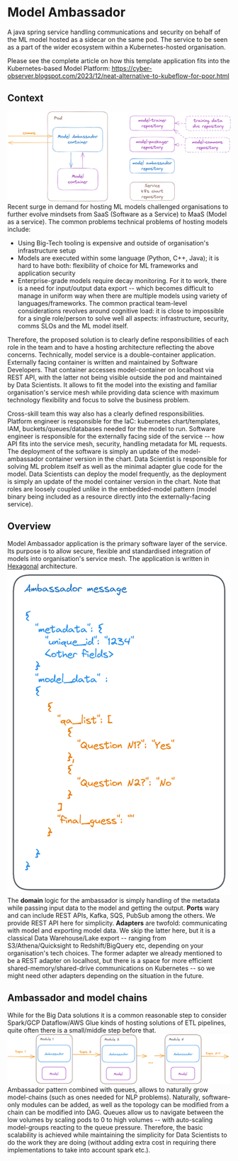 # Model Ambassador
A java spring service handling communications and security on behalf of the ML model hosted as a sidecar on the same pod.
The service to be seen as a part of the wider ecosystem within a Kubernetes-hosted organisation.

Please see the complete article on how this template application fits into the Kubernetes-based Model Platform: https://cyber-observer.blogspot.com/2023/12/neat-alternative-to-kubeflow-for-poor.html

## Context
![overview diagram](readme_files/model-ambassador-context.png)
Recent surge in demand for hosting ML models challenged organisations to further evolve mindsets from SaaS (Software as a Service) to MaaS (Model as a service).
The common problems technical problems of hosting models include:
* Using Big-Tech tooling is expensive and outside of organisation's infrastructure setup
* Models are executed within some language (Python, C++, Java); it is hard to have both: flexibility of choice for ML frameworks and application security
* Enterprise-grade models require decay monitoring. For it to work, there is a need for input/output data export -- which becomes difficult to manage in uniform way when there are multiple models using variety of languages/frameworks.
The common practical team-level considerations revolves around cognitive load: it is close to impossible for a single role/person to solve well all aspects: infrastructure, security, comms SLOs and the ML model itself.

Therefore, the proposed solution is to clearly define responsibilities of each role in the team and to have a hosting architecture reflecting the above concerns.
Technically, model service is a double-container application. Externally facing container is written and maintained by Software Developers. 
That container accesses model-container on localhost via REST API, with the latter not being visible outside the pod and maintained by Data Scientists.
It allows to fit the model into the existing and familiar organisation's service mesh while providing data science with maximum technology flexibility and focus to solve the business problem.

Cross-skill team this way also has a clearly defined responsibilities.
Platform engineer is responsible for the IaC: kubernetes chart/templates, IAM, buckets/queues/databases needed for the model to run.
Software engineer is responsible for the externally facing side of the service -- how API fits into the service mesh, security, handling metadata for ML requests. The deployment of the software is simply an update of the model-ambassador container version in the chart.
Data Scientist is responsible for solving ML problem itself as well as the minimal adapter glue code for the model. Data Scientists can deploy the model frequently, as the deployment is simply an update of the model container version in the chart.
Note that roles are loosely coupled unlike in the embedded-model pattern (model binary being included as a resource directly into the externally-facing service).

## Overview
Model Ambassador application is the primary software layer of the service.
Its purpose is to allow secure, flexible and standardised integration of models into organisation's service mesh.
The application is written in [Hexagonal](https://medium.com/ssense-tech/hexagonal-architecture-there-are-always-two-sides-to-every-story-bc0780ed7d9c) architecture.
![overview diagram](readme_files/ambassador_message.png)
The **domain** logic for the ambassador is simply handling of the metadata while passing input data to the model and getting the output.
**Ports** wary and can include REST APIs, Kafka, SQS, PubSub among the others. We provide REST API here for simplicity.
**Adapters** are twofold: communicating with model and exporting model data. We skip the latter here, but it is a classical Data Warehouse/Lake export -- ranging from S3/Athena/Quicksight to Redshift/BigQuery etc, depending on your organisation's tech choices.
The former adapter we already mentioned to be a REST adapter on localhost, but there is a space for more efficient shared-memory/shared-drive communications on Kubernetes -- so we might need other adapters depending on the situation in the future.

## Ambassador and model chains
While for the Big Data solutions it is a common reasonable step to consider Spark/GCP Dataflow/AWS Glue kinds of hosting solutions of ETL pipelines,
quite often there is a small/middle step before that.
![overview diagram](readme_files/model_chain.png)
Ambassador pattern combined with queues, allows to naturally grow model-chains (such as ones needed for NLP problems). Naturally, software-only modules can be added, as well as the topology can be modified from a chain can be modified into DAG.
Queues allow us to navigate between the low volumes by scaling pods to 0 to high volumes -- with auto-scaling model-groups reacting to the queue pressure.
Therefore, the basic scalability is achieved while maintaining the simplicity for Data Scientists to do the work they are doing (without adding extra cost in requiring there implementations to take into account spark etc.).

